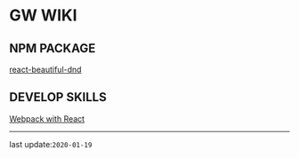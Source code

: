 # GW WIKI

## NPM PACKAGE

[react-beautiful-dnd](./react-beautiful-dnd/README.md)

## DEVELOP SKILLS

[Webpack with React](./webpack/README.md)

---

last update:`2020-01-19`
